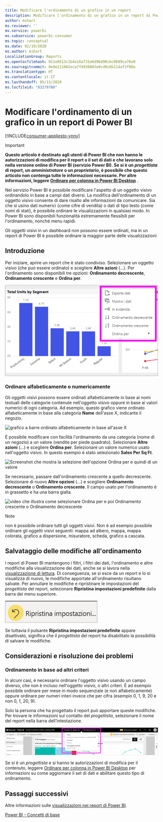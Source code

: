 ```yaml
---
title: Modificare l'ordinamento di un grafico in un report
description: Modificare l'ordinamento di un grafico in un report di Power BI
author: mihart
ms.reviewer: ''
ms.service: powerbi
ms.subservice: powerbi-consumer
ms.topic: conceptual
ms.date: 02/19/2020
ms.author: mihart
LocalizationGroup: Reports
ms.openlocfilehash: 811e0513c1b4a16a731e6d9bd90cbc0689ca76e0
ms.sourcegitcommit: 0e9e211082eca7fd939803e0cd9c6b114af2f90a
ms.translationtype: HT
ms.contentlocale: it-IT
ms.lasthandoff: 05/13/2020
ms.locfileid: "83279780"
---
```

# <a name="change-how-a-chart-is-sorted-in-a-power-bi-report"></a>Modificare l'ordinamento di un grafico in un report di Power BI

[!INCLUDE[consumer-appliesto-ynny](../includes/consumer-appliesto-ynny.md)]


> [!IMPORTANT]
> **Questo articolo è destinato agli utenti di Power BI che non hanno le autorizzazioni di modifica per il report o il set di dati e che lavorano solo nella versione online di Power BI (servizio Power BI). Se si è un *progettista* di report, un *amministratore* o un *proprietario*, è possibile che questo articolo non contenga tutte le informazioni necessarie. Per altre informazioni, leggere [Ordinare per colonna in Power BI Desktop](../create-reports/desktop-sort-by-column.md)** .

Nel servizio Power BI è possibile modificare l'aspetto di un oggetto visivo ordinandolo in base a campi dati diversi. La modifica dell'ordinamento di un oggetto visivo consente di dare risalto alle informazioni da comunicare. Sia che si usino dati numerici (come cifre di vendita) o dati di tipo testo (come nomi di stati), è possibile ordinare le visualizzazioni in qualsiasi modo. In Power BI sono disponibili funzionalità estremamente flessibili per l'ordinamento, nonché menu rapidi. 

Gli oggetti visivi in un dashboard non possono essere ordinati, ma in un report di Power BI è possibile ordinare la maggior parte delle visualizzazioni 

## <a name="get-started"></a>Introduzione

Per iniziare, aprire un report che è stato condiviso. Selezionare un oggetto visivo (che può essere ordinato) e scegliere **Altre azioni** (...).  Per l'ordinamento sono disponibili tre opzioni: **Ordinamento decrescente**, **Ordinamento crescente** e **Ordina per**. 
    

![grafico a barre ordinato alfabeticamente in base all'asse X](media/end-user-change-sort/power-bi-more-actions.png)

### <a name="sort-alphabetically-or-numerically"></a>Ordinare alfabeticamente o numericamente

Gli oggetti visivi possono essere ordinati alfabeticamente in base ai nomi testuali delle categorie contenute nell'oggetto visivo oppure in base ai valori numerici di ogni categoria. Ad esempio, questo grafico viene ordinato alfabeticamente in base alla categoria **Name** dell'asse X, indicante il negozio.

![grafico a barre ordinato alfabeticamente in base all'asse X](media/end-user-change-sort/powerbi-sort-category.png)

È possibile modificare con facilità l'ordinamento da una categoria (nome di un negozio) a un valore (vendite per piede quadrato). Selezionare **Altre azioni** (...) e scegliere **Ordina per**. Selezionare un valore numerico usato nell'oggetto visivo.  In questo esempio è stato selezionato **Sales Per Sq Ft**.

![Screenshot che mostra la selezione dell'opzione Ordina per e quindi di un valore](media/end-user-change-sort/power-bi-sort-value.png)

Se necessario, passare dall'ordinamento crescente a quello decrescente.  Selezionare di nuovo **Altre opzioni** (...) e scegliere **Ordinamento decrescente** o **Ordinamento crescente**. Il campo usato per l'ordinamento è in grassetto e ha una barra gialla.

   ![video che illustra come selezionare Ordina per e poi Ordinamento crescente o Ordinamento decrescente](media/end-user-change-sort/sort.gif)

> [!NOTE]
> non è possibile ordinare tutti gli oggetti visivi. Non è ad esempio possibile ordinare gli oggetti visivi seguenti: mappa ad albero, mappa, mappa colorata, grafico a dispersione, misuratore, scheda, grafico a cascata.

## <a name="saving-changes-you-make-to-sort-order"></a>Salvataggio delle modifiche all'ordinamento
I report di Power BI mantengono i filtri, i filtri dei dati, l'ordinamento e altre modifiche alla visualizzazione dei dati, anche se si lavora nella [visualizzazione di lettura](end-user-reading-view.md). Di conseguenza, se si esce da un report e lo si visualizza di nuovo, le modifiche apportate all'ordinamento risultano salvate.  Per annullare le modifiche e ripristinare le impostazioni del *progettista* del report, selezionare **Ripristina impostazioni predefinite** dalla barra dei menu superiore. 

![ordinamento permanente](media/end-user-change-sort/power-bi-reset.png)

Se tuttavia il pulsante **Ripristina impostazioni predefinite** appare disattivato, significa che il *progettista* del report ha disabilitato la possibilità di salvare le modifiche.

<a name="other"></a>
## <a name="considerations-and-troubleshooting"></a>Considerazioni e risoluzione dei problemi

### <a name="sorting-using-other-criteria"></a>Ordinamento in base ad altri criteri
In alcuni casi, è necessario ordinare l'oggetto visivo usando un campo diverso, che non è incluso nell'oggetto visivo, o altri criteri.  È ad esempio possibile ordinare per mese in modo sequenziale (e non alfabeticamente) oppure ordinare per numeri interi invece che per cifra (esempio 0, 1, 9, 20 e non 0, 1, 20, 9).  

Solo la persona che ha progettato il report può apportare queste modifiche. Per trovare le informazioni sul contatto del *progettista*, selezionare il nome del report nella barra dell'intestazione.

![Elenco a discesa che mostra le informazioni di contatto](media/end-user-change-sort/power-bi-contact.png)

Se si è un *progettista* e si hanno le autorizzazioni di modifica per il contenuto, leggere [Ordinare per colonna in Power BI Desktop](../create-reports/desktop-sort-by-column.md) per informazioni su come aggiornare il set di dati e abilitare questo tipo di ordinamento.

## <a name="next-steps"></a>Passaggi successivi
Altre informazioni sulle [visualizzazioni nei report di Power BI](end-user-visualizations.md).

[Power BI - Concetti di base](end-user-basic-concepts.md)
